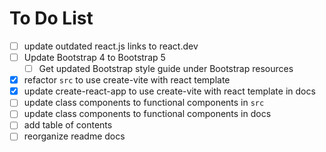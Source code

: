 # To Do List

- [ ] update outdated react.js links to react.dev
- [ ] Update Bootstrap 4 to Bootstrap 5
  - [ ] Get updated Bootstrap style guide under Bootstrap resources 
- [x] refactor `src` to use create-vite with react template
- [x] update create-react-app to use create-vite with react template in docs
- [ ] update class components to functional components in `src`
- [ ] update class components to functional components in docs
- [ ] add table of contents
- [ ] reorganize readme docs
